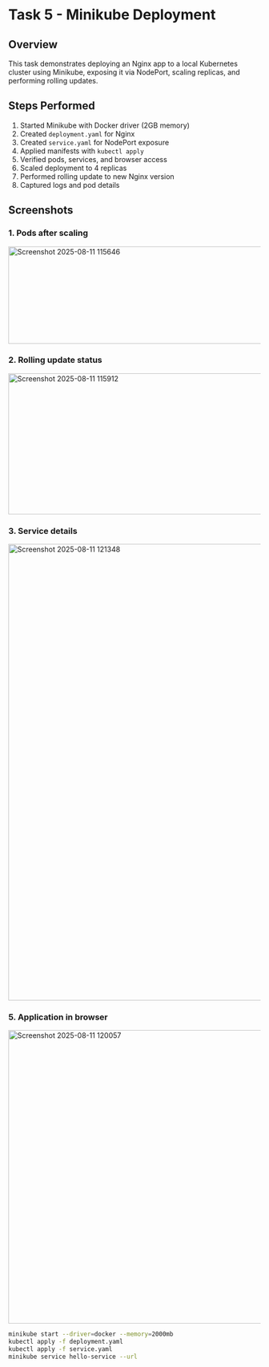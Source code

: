 # Task 5 - Minikube Deployment

## Overview
This task demonstrates deploying an Nginx app to a local Kubernetes cluster using Minikube, exposing it via NodePort, scaling replicas, and performing rolling updates.

## Steps Performed
1. Started Minikube with Docker driver (2GB memory)
2. Created `deployment.yaml` for Nginx
3. Created `service.yaml` for NodePort exposure
4. Applied manifests with `kubectl apply`
5. Verified pods, services, and browser access
6. Scaled deployment to 4 replicas
7. Performed rolling update to new Nginx version
8. Captured logs and pod details

## Screenshots
### 1. Pods after scaling
<img width="1524" height="194" alt="Screenshot 2025-08-11 115646" src="https://github.com/user-attachments/assets/294eff4d-5b51-41ec-91e0-d53d197aa0e9" />

### 2. Rolling update status
<img width="1356" height="281" alt="Screenshot 2025-08-11 115912" src="https://github.com/user-attachments/assets/3d6cbf78-53a5-4034-b80a-f1da61c6117f" />

### 3. Service details
<img width="1429" height="910" alt="Screenshot 2025-08-11 121348" src="https://github.com/user-attachments/assets/b7880994-9279-42dc-a533-6fea0826767f" />

### 5. Application in browser
<img width="1730" height="585" alt="Screenshot 2025-08-11 120057" src="https://github.com/user-attachments/assets/e637d3b0-b203-4915-ba22-84e081044a28" />




```bash
minikube start --driver=docker --memory=2000mb
kubectl apply -f deployment.yaml
kubectl apply -f service.yaml
minikube service hello-service --url
